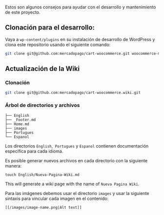 Estos son algunos consejos para ayudar con el desarrollo y mantenimiento de este proyecto.

## Clonación para el desarrollo:

Vaya a `wp-content/plugins` en su instalación de desarrollo de WordPress y clona este repositorio usando el siguiente comando:

```bash
git clone git@github.com:mercadopago/cart-woocommerce.git woocommerce-mercadopago
```

## Actualización de la Wiki

### Clonación

```bash
git clone git@github.com:mercadopago/cart-woocommerce.wiki.git
```

### Árbol de directorios y archivos

```
├── English
├── _Footer.md
├── Home.md
├── images
├── Portugues
└── Espanol

```

Los directorios `English`,` Portugues` y `Espanol` contienen documentación específica para cada idioma.

Es posible generar nuevos archivos en cada directorio con la siguiente manera:

```
touch English/Nueva-Pagina-Wiki.md
```

This will generate a wiki page with the name of `Nueva Pagina Wiki`.

Para las imágenes debemos usar el directorio `images` y usar la siguiente sintaxis para vincular cada imagen en el contenido:

```
[[/images/image-name.png|Alt text]]
```
